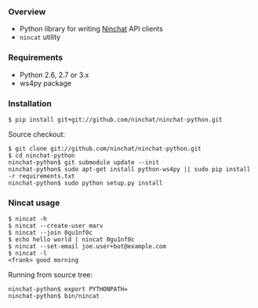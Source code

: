 ### Overview

- Python library for writing [Ninchat](https://ninchat.com) API clients
- `nincat` utility

### Requirements

- Python 2.6, 2.7 or 3.x
- ws4py package

### Installation

	$ pip install git+git://github.com/ninchat/ninchat-python.git

Source checkout:

	$ git clone git://github.com/ninchat/ninchat-python.git
	$ cd ninchat-python
	ninchat-python$ git submodule update --init
	ninchat-python$ sudo apt-get install python-ws4py || sudo pip install -r requirements.txt
	ninchat-python$ sudo python setup.py install

### Nincat usage

	$ nincat -h
	$ nincat --create-user marv
	$ nincat --join 0gu1nf0c
	$ echo hello world | nincat 0gu1nf0c
	$ nincat --set-email joe.user+bot@example.com
	$ nincat -l
	<frank> good morning

Running from source tree:

	ninchat-python$ export PYTHONPATH=
	ninchat-python$ bin/nincat

